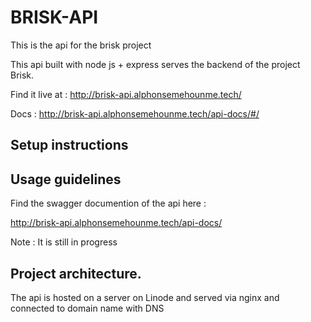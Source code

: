 # BRISK-API

This is the api for the brisk project

This api built with node js + express serves the backend of the project Brisk.

Find it live at : http://brisk-api.alphonsemehounme.tech/

Docs : http://brisk-api.alphonsemehounme.tech/api-docs/#/

## Setup instructions

## Usage guidelines

Find the swagger documention of the api here : 

http://brisk-api.alphonsemehounme.tech/api-docs/

Note : It is still in progress

## Project architecture.

The api is hosted on a server on Linode and served via nginx and connected to domain name with DNS